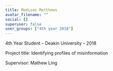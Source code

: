 ```yaml
---
title: Madison Matthews
avatar_filename: ""
social: []
superuser: false
user_groups: ["4th year 2018"]
---
```

4th Year Student – Deakin University – 2018

Project title: Identifying profiles of misinformation

Supervisor: Mathew Ling
